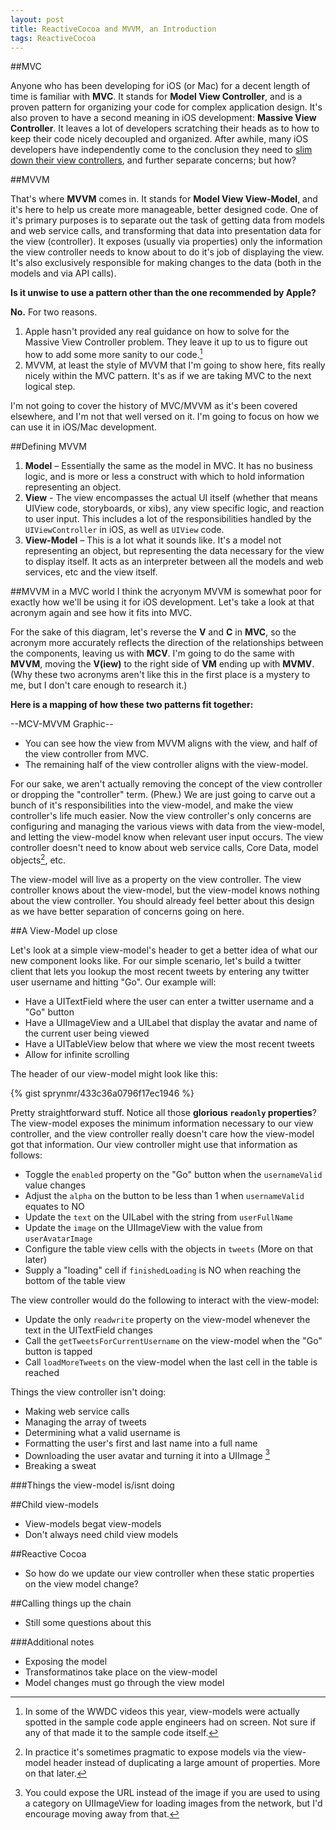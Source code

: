 ```yaml
---
layout: post
title: ReactiveCocoa and MVVM, an Introduction
tags: ReactiveCocoa
---
```


##MVC

Anyone who has been developing for iOS (or Mac) for a decent length of time is familiar with **MVC**. It stands for **Model View Controller**, and is a proven pattern for organizing your code for complex application design. It's also proven to have a second meaning in iOS development: **Massive View Controller**. It leaves a lot of developers scratching their heads as to how to keep their code nicely decoupled and organized. After awhile, many iOS developers have independently come to the conclusion they need to [slim down their view controllers](http://www.objc.io/issue-1/), and further separate concerns; but how?

##MVVM

That's where **MVVM** comes in. It stands for **Model View View-Model**, and it's here to help us create more manageable, better designed code. One of it's primary purposes is to separate out the task of getting data from models and web service calls, and transforming that data into presentation data for the view (controller). It exposes (usually via properties) only the information the view controller needs to know about to do it's job of displaying the view. It's also exclusively responsible for making changes to the data (both in the models and via API calls).

**Is it unwise to use a pattern other than the one recommended by Apple?**

**No.** For two reasons.

1. Apple hasn't provided any real guidance on how to solve for the Massive View Controller problem. They leave it up to us to figure out how to add some more sanity to our code.[^apple-view-models]
2. MVVM, at least the style of MVVM that I'm going to show here, fits really nicely within the MVC pattern. It's as if we are taking MVC to the next logical step.

I'm not going to cover the history of MVC/MVVM as it's been covered elsewhere, and I'm not that well versed on it. I'm going to focus on how we can use it in iOS/Mac development.

##Defining MVVM

1. **Model** – Essentially the same as the model in MVC. It has no business logic, and is more or less a construct with which to hold information representing an object.
2. **View** - The view encompasses the actual UI itself (whether that means UIView code, storyboards, or xibs), any view specific logic, and reaction to user input. This includes a lot of the responsibilities handled by the `UIViewController` in iOS, as well as `UIView` code.
3. **View-Model** – This is a lot what it sounds like. It's a model not representing an object, but representing the data necessary for the view to display itself. It acts as an interpreter between all the models and web services, etc and the view itself.

##MVVM in a MVC world
I think the acryonym MVVM is somewhat poor for exactly how we'll be using it for iOS development. Let's take a look at that acronym again and see how it fits into MVC.

For the sake of this diagram, let's reverse the **V** and **C** in **MVC**, so the acronym more accurately reflects the direction of the relationships between the components, leaving us with **MCV**. I'm going to do the same with **MVVM**, moving the **V(iew)** to the right side of **VM** ending up with **MVMV**. (Why these two acronyms aren't like this in the first place is a mystery to me, but I don't care enough to research it.)

**Here is a mapping of how these two patterns fit together:**

--MCV-MVVM Graphic--

- You can see how the view from MVVM aligns with the view, and half of the view controller from MVC.
- The remaining half of the view controller aligns with the view-model.

For our sake, we aren't actually removing the concept of the view controller or dropping the "controller" term. (Phew.) We are just going to carve out a bunch of it's responsibilities into the view-model, and make the view controller's life much easier. Now the view controller's only concerns are configuring and managing the various views with data from the view-model, and letting the view-model know when relevant user input occurs. The view controller doesn't need to know about web service calls, Core Data, model objects[^exposing-models], etc.

The view-model will live as a property on the view controller. The view controller knows about the view-model, but the view-model knows nothing about the view controller. You should already feel better about this design as we have better separation of concerns going on here.

##A View-Model up close

Let's look at a simple view-model's header to get a better idea of what our new component looks like. For our simple scenario, let's build a twitter client that lets you lookup the most recent tweets by entering any twitter user username and hitting "Go". Our example will:

- Have a UITextField where the user can enter a twitter username and a "Go" button
- Have a UIImageView and a UILabel that display the avatar and name of the current user being viewed
- Have a UITableView below that where we view the most recent tweets
- Allow for infinite scrolling

The header of our view-model might look like this:

{% gist sprynmr/433c36a0796f17ec1946 %}

Pretty straightforward stuff. Notice all those **glorious `readonly` properties**? The view-model exposes the minimum information necessary to our view controller, and the view controller really doesn't care how the view-model got that information. Our view controller might use that information as follows:

- Toggle the `enabled` property on the "Go" button when the `usernameValid` value changes
- Adjust the `alpha` on the button to be less than 1 when `usernameValid` equates to NO
- Update the `text` on the UILabel with the string from `userFullName`
- Update the `image` on the UIImageView with the value from `userAvatarImage`
- Configure the table view cells with the objects in `tweets` (More on that later)
- Supply a "loading" cell if `finishedLoading` is NO when reaching the bottom of the table view

The view controller would do the following to interact with the view-model:

- Update the only `readwrite` property on the view-model whenever the text in the UITextField changes
- Call the `getTweetsForCurrentUsername` on the view-model when the "Go" button is tapped
- Call `loadMoreTweets` on the view-model when the last cell in the table is reached

Things the view controller isn't doing:

- Making web service calls
- Managing the array of tweets
- Determining what a valid username is
- Formatting the user's first and last name into a full name
- Downloading the user avatar and turning it into a UIImage [^downloading-image]
- Breaking a sweat

###Things the view-model is/isnt doing

##Child view-models

- View-models begat view-models
- Don't always need child view models

##Reactive Cocoa

- So how do we update our view controller when these static properties on the view model change?

##Calling things up the chain

- Still some questions about this

###Additional notes

- Exposing the model
- Transformatinos take place on the view-model
- Model changes must go through the view model


[^apple-view-models]: In some of the WWDC videos this year, view-models were actually spotted in the sample code apple engineers had on screen. Not sure if any of that made it to the sample code itself.
[^exposing-models]: In practice it's sometimes pragmatic to expose models via the view-model header instead of duplicating a large amount of properties. More on that later.
[^downloading-image]: You could expose the URL instead of the image if you are used to using a category on UIImageView for loading images from the network, but I'd encourage moving away from that.